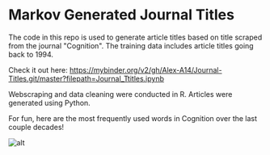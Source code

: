 # Markov Generated Journal Titles

The code in this repo is used to generate article titles based on title scraped from the journal "Cognition". The training data includes article titles going back to 1994.

Check it out here: 
https://mybinder.org/v2/gh/Alex-A14/Journal-Titles.git/master?filepath=Journal_Ttitles.ipynb

Webscraping and data cleaning were conducted in R.
Articles were generated using Python.

For fun, here are the most frequently used words in Cognition over the last couple decades!

![alt](Journal-Titles/wordcloud.png)
